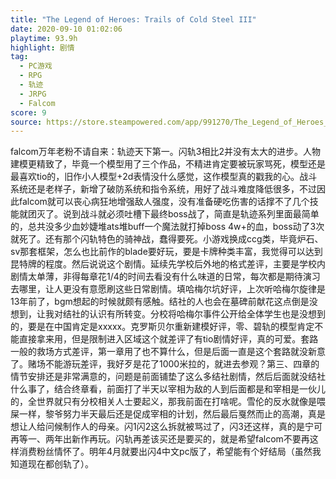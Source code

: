 ```yaml
---
title: "The Legend of Heroes: Trails of Cold Steel III"
date: 2020-09-10 01:02:06
playtime: 93.9h
highlight: 剧情
tag:
  - PC游戏
  - RPG
  - 轨迹
  - JRPG
  - Falcom
score: 9
source: https://store.steampowered.com/app/991270/The_Legend_of_Heroes_Trails_of_Cold_Steel_III/
---
```

falcom万年老粉不请自来：轨迹天下第一。闪轨3相比2并没有太大的进步。人物建模更精致了，毕竟一个模型用了三个作品，不精进肯定要被玩家骂死，模型还是最喜欢tio的，旧作小人模型+2d表情没什么感觉，这作模型真的戳我的心。战斗系统还是老样子，新增了破防系统和指令系统，用好了战斗难度降低很多，不过因此falcom就可以丧心病狂地增强敌人强度，没有准备硬吃伤害的话撑不了几个技能就团灭了。说到战斗就必须吐槽下最终boss战了，简直是轨迹系列里面最简单的，总共没多少血妙婕堆ats堆buff一个魔法就打掉boss 4w+的血，boss动了3次就死了。还有那个闪轨特色的骑神战，蠢得要死。小游戏换成ccg类，毕竟炉石、sv那套框架，怎么也比前作的blade要好玩，要是卡牌种类丰富，我觉得可以达到昆特牌的程度。然后说说这个剧情。延续先学校后外地的格式差评，主要是学校内剧情太单薄，非得每章花1/4的时间去看没有什么味道的日常，每次都是期待演习去哪里，让人更没有意愿刷这些日常剧情。填哈梅尔坑好评，上次听哈梅尔旋律是13年前了，bgm想起的时候就颇有感触。结社的人也会在墓碑前献花这点倒是没想到，让我对结社的认识有所转变。分校将哈梅尔事件公开给全体学生也是没想到的，要是在中国肯定是xxxxx。克罗斯贝尔重新建模好评，零、碧轨的模型肯定不能直接拿来用，但是限制进入区域这个就差评了有tio剧情好评，真的可爱。套路一般的救场方式差评，第一章用了也不算什么，但是后面一直是这个套路就没新意了。赌场不能游玩差评，我好歹是花了1000米拉的，就进去参观？第三、四章的情节安排还是非常满意的，问题是前面铺垫了这么多结社剧情，然后后面就没结社什么事了，结合终章看，前面打了半天以宰相为敌的人到后面都是和宰相是一伙儿的，全世界就只有分校相关人士要起义，那我前面在打啥呢。雪伦的反水就像是喂屎一样，黎爷努力半天最后还是促成宰相的计划，然后最后戛然而止的高潮，真是想让人给问候制作人的母亲。闪1闪2这么拆就被骂过了，闪3还这样，真的是宁可再等一、两年出新作再玩。闪轨再差该买还是要买的，就是希望falcom不要再这样消费粉丝情怀了。明年4月就要出闪4中文pc版了，希望能有个好结局（虽然我知道现在都创轨了）。